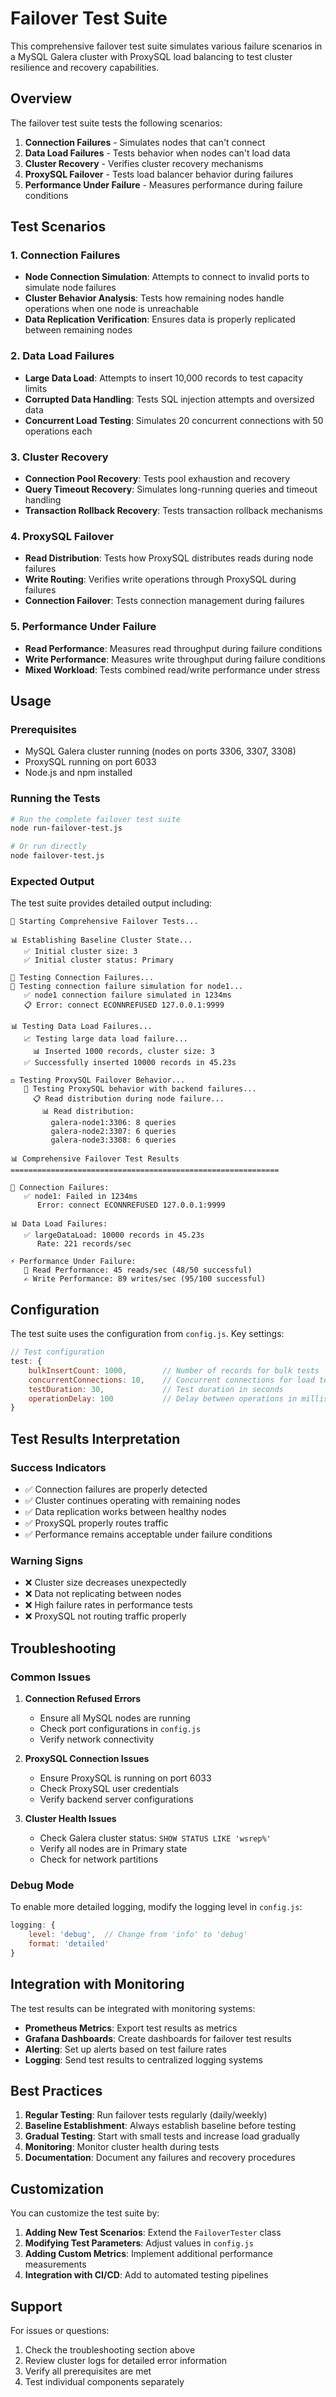 # Failover Test Suite

This comprehensive failover test suite simulates various failure scenarios in a MySQL Galera cluster with ProxySQL load balancing to test cluster resilience and recovery capabilities.

## Overview

The failover test suite tests the following scenarios:

1. **Connection Failures** - Simulates nodes that can't connect
2. **Data Load Failures** - Tests behavior when nodes can't load data
3. **Cluster Recovery** - Verifies cluster recovery mechanisms
4. **ProxySQL Failover** - Tests load balancer behavior during failures
5. **Performance Under Failure** - Measures performance during failure conditions

## Test Scenarios

### 1. Connection Failures
- **Node Connection Simulation**: Attempts to connect to invalid ports to simulate node failures
- **Cluster Behavior Analysis**: Tests how remaining nodes handle operations when one node is unreachable
- **Data Replication Verification**: Ensures data is properly replicated between remaining nodes

### 2. Data Load Failures
- **Large Data Load**: Attempts to insert 10,000 records to test capacity limits
- **Corrupted Data Handling**: Tests SQL injection attempts and oversized data
- **Concurrent Load Testing**: Simulates 20 concurrent connections with 50 operations each

### 3. Cluster Recovery
- **Connection Pool Recovery**: Tests pool exhaustion and recovery
- **Query Timeout Recovery**: Simulates long-running queries and timeout handling
- **Transaction Rollback Recovery**: Tests transaction rollback mechanisms

### 4. ProxySQL Failover
- **Read Distribution**: Tests how ProxySQL distributes reads during node failures
- **Write Routing**: Verifies write operations through ProxySQL during failures
- **Connection Failover**: Tests connection management during failures

### 5. Performance Under Failure
- **Read Performance**: Measures read throughput during failure conditions
- **Write Performance**: Measures write throughput during failure conditions
- **Mixed Workload**: Tests combined read/write performance under stress

## Usage

### Prerequisites
- MySQL Galera cluster running (nodes on ports 3306, 3307, 3308)
- ProxySQL running on port 6033
- Node.js and npm installed

### Running the Tests

```bash
# Run the complete failover test suite
node run-failover-test.js

# Or run directly
node failover-test.js
```

### Expected Output

The test suite provides detailed output including:

```
🔄 Starting Comprehensive Failover Tests...

📊 Establishing Baseline Cluster State...
   ✅ Initial cluster size: 3
   ✅ Initial cluster status: Primary

🔌 Testing Connection Failures...
🧪 Testing connection failure simulation for node1...
   ✅ node1 connection failure simulated in 1234ms
   📋 Error: connect ECONNREFUSED 127.0.0.1:9999

📊 Testing Data Load Failures...
   📈 Testing large data load failure...
     📊 Inserted 1000 records, cluster size: 3
   ✅ Successfully inserted 10000 records in 45.23s

⚖️ Testing ProxySQL Failover Behavior...
   🧪 Testing ProxySQL behavior with backend failures...
     📋 Read distribution during node failure...
       📊 Read distribution:
         galera-node1:3306: 8 queries
         galera-node2:3307: 6 queries
         galera-node3:3308: 6 queries

📊 Comprehensive Failover Test Results
============================================================

🔌 Connection Failures:
   ✅ node1: Failed in 1234ms
      Error: connect ECONNREFUSED 127.0.0.1:9999

📊 Data Load Failures:
   ✅ largeDataLoad: 10000 records in 45.23s
      Rate: 221 records/sec

⚡ Performance Under Failure:
   📖 Read Performance: 45 reads/sec (48/50 successful)
   ✍️ Write Performance: 89 writes/sec (95/100 successful)
```

## Configuration

The test suite uses the configuration from `config.js`. Key settings:

```javascript
// Test configuration
test: {
    bulkInsertCount: 1000,        // Number of records for bulk tests
    concurrentConnections: 10,    // Concurrent connections for load testing
    testDuration: 30,             // Test duration in seconds
    operationDelay: 100           // Delay between operations in milliseconds
}
```

## Test Results Interpretation

### Success Indicators
- ✅ Connection failures are properly detected
- ✅ Cluster continues operating with remaining nodes
- ✅ Data replication works between healthy nodes
- ✅ ProxySQL properly routes traffic
- ✅ Performance remains acceptable under failure conditions

### Warning Signs
- ❌ Cluster size decreases unexpectedly
- ❌ Data not replicating between nodes
- ❌ High failure rates in performance tests
- ❌ ProxySQL not routing traffic properly

## Troubleshooting

### Common Issues

1. **Connection Refused Errors**
   - Ensure all MySQL nodes are running
   - Check port configurations in `config.js`
   - Verify network connectivity

2. **ProxySQL Connection Issues**
   - Ensure ProxySQL is running on port 6033
   - Check ProxySQL user credentials
   - Verify backend server configurations

3. **Cluster Health Issues**
   - Check Galera cluster status: `SHOW STATUS LIKE 'wsrep%'`
   - Verify all nodes are in Primary state
   - Check for network partitions

### Debug Mode

To enable more detailed logging, modify the logging level in `config.js`:

```javascript
logging: {
    level: 'debug',  // Change from 'info' to 'debug'
    format: 'detailed'
}
```

## Integration with Monitoring

The test results can be integrated with monitoring systems:

- **Prometheus Metrics**: Export test results as metrics
- **Grafana Dashboards**: Create dashboards for failover test results
- **Alerting**: Set up alerts based on test failure rates
- **Logging**: Send test results to centralized logging systems

## Best Practices

1. **Regular Testing**: Run failover tests regularly (daily/weekly)
2. **Baseline Establishment**: Always establish baseline before testing
3. **Gradual Testing**: Start with small tests and increase load gradually
4. **Monitoring**: Monitor cluster health during tests
5. **Documentation**: Document any failures and recovery procedures

## Customization

You can customize the test suite by:

1. **Adding New Test Scenarios**: Extend the `FailoverTester` class
2. **Modifying Test Parameters**: Adjust values in `config.js`
3. **Adding Custom Metrics**: Implement additional performance measurements
4. **Integration with CI/CD**: Add to automated testing pipelines

## Support

For issues or questions:
1. Check the troubleshooting section above
2. Review cluster logs for detailed error information
3. Verify all prerequisites are met
4. Test individual components separately 
